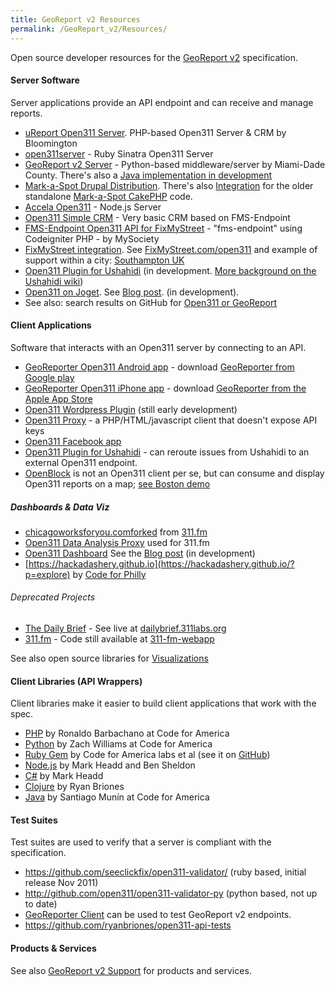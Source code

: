 ```yaml
---
title: GeoReport v2 Resources
permalink: /GeoReport_v2/Resources/
---
```


Open source developer resources for the [GeoReport v2](/GeoReport_v2 "wikilink") specification.

#### Server Software

Server applications provide an API endpoint and can receive and manage reports.

-   [uReport Open311 Server](https://github.com/City-of-Bloomington/uReport). PHP-based Open311 Server & CRM by Bloomington
-   [open311server](https://github.com/andrewsage/open311server) - Ruby Sinatra Open311 Server
-   [GeoReport v2 Server](https://github.com/miamidade/georeport-server) - Python-based middleware/server by Miami-Dade County. There's also a [Java implementation in development](https://github.com/miamidade/open311)
-   [Mark-a-Spot Drupal Distribution](https://github.com/markaspot/mark-a-spot). There's also [Integration](https://github.com/markaspot/mas-open311) for the older standalone [Mark-a-Spot CakePHP](https://github.com/markaspot/Mark-a-Spot-1.6-CakePHP) code.
-   [Accela Open311](https://github.com/Accela-Inc/accela-open311) - Node.js Server
-   [Open311 Simple CRM](https://github.com/GSA/open311-simple-crm/) - Very basic CRM based on FMS-Endpoint
-   [FMS-Endpoint Open311 API for FixMyStreet](https://github.com/mysociety/fms-endpoint) - "fms-endpoint" using Codeigniter PHP - by MySociety
-   [FixMyStreet integration](https://github.com/search?type=Everything&language>=&q=open311+repo%3Amysociety%2Ffixmystreet&repo=&langOverride=&x=0&y=0&start_value=1). See [FixMyStreet.com/open311](http://fixmystreet.com/open311) and example of support within a city: [Southampton UK](http://southampton.fixmystreet.com/open311)
-   [Open311 Plugin for Ushahidi](https://github.com/mapmeld/Open311-Plugin-for-Ushahidi) (in development. [More background on the Ushahidi wiki](http://wiki.ushahidi.com/pages/viewpage.action?pageId=4260162))
-   [Open311 on Joget](https://github.com/codeforamerica/open311-on-joget). See [Blog post](http://codeforamerica.org/2011/09/09/ashishs-cfa-summer-starting-the-open311-center/). (in development).
-   See also: search results on GitHub for [Open311 or GeoReport](https://github.com/search?o=desc&q=open311+OR+georeport&ref=searchresults&s=updated&type=Repositories) 

#### Client Applications

Software that interacts with an Open311 server by connecting to an API.

-   [GeoReporter Open311 Android app](https://github.com/City-of-Bloomington/open311-android) - download [GeoReporter from Google play](https://play.google.com/store/apps/details?id=gov.in.bloomington.georeporter&hl=en)
-   [GeoReporter Open311 iPhone app](https://github.com/City-of-Bloomington/open311-mobile) - download [GeoReporter from the Apple App Store](http://itunes.apple.com/us/app/georeporter/id487304759)
-   [Open311 Wordpress Plugin](https://github.com/GSA/wp-open311) (still early development)
-   [Open311 Proxy](https://github.com/City-of-Bloomington/open311-proxy) - a PHP/HTML/javascript client that doesn't expose API keys
-   [Open311 Facebook app](https://github.com/codeforamerica/open311_facebook)
-   [Open311 Plugin for Ushahidi](https://github.com/mapmeld/Open311-Plugin-for-Ushahidi) - can reroute issues from Ushahidi to an external Open311 endpoint.
-   [OpenBlock](http://openblockproject.org) is not an Open311 client per se, but can consume and display Open311 reports on a map; [see Boston demo](http://demo.openblockproject.org/open311-service-requests/)

##### Dashboards & Data Viz
-   [chicagoworksforyou.com](http://chicagoworksforyou.com/)[forked](https://github.com/smartchicago/311-fm-webapp) from [311.fm](https://github.com/codeforamerica/311fm)
-   [Open311 Data Analysis Proxy](https://github.com/codeforamerica/311-fm-data) used for 311.fm
-   [Open311 Dashboard](https://github.com/codeforamerica/open311dashboard) See the [Blog post](http://codeforamerica.org/2011/08/31/chriss-cfa-summer-preview-the-open311-dashboard/) (in development)
- [https://hackadashery.github.io](https://hackadashery.github.io/?p=explore) by [Code for Philly](https://codeforphilly.org/projects/philly_311_dashboard)

###### Deprecated Projects 
- [The Daily Brief](http://dailybrief.311labs.org/) - See live at [dailybrief.311labs.org](http://dailybrief.311labs.org/) 
- [311.fm](http://www.311.fm/) - Code still available at [311-fm-webapp](https://github.com/smartchicago/311-fm-webapp) 

See also open source libraries for [Visualizations](/Visualizations "wikilink")

#### Client Libraries (API Wrappers)

Client libraries make it easier to build client applications that work with the spec.

-   [PHP](https://github.com/codeforamerica/open311_php) by Ronaldo Barbachano at Code for America
-   [Python](https://github.com/codeforamerica/three) by Zach Williams at Code for America
-   [Ruby Gem](http://rubygems.org/gems/open311) by Code for America labs et al (see it on [GitHub](https://github.com/codeforamerica/open311))
-   [Node.js](https://github.com/codeforamerica/node-open311) by Mark Headd and Ben Sheldon
-   [C\#](https://github.com/mheadd/csharp-open311) by Mark Headd
-   [Clojure](https://github.com/ryanbriones/open311-clj) by Ryan Briones
-   [Java](https://github.com/codeforamerica/open311_java) by Santiago Munín at Code for America

#### Test Suites

Test suites are used to verify that a server is compliant with the specification.

-   <https://github.com/seeclickfix/open311-validator/> (ruby based, initial release Nov 2011)
-   <http://github.com/open311/open311-validator-py> (python based, not up to date)
-   [GeoReporter Client](http://itunes.apple.com/us/app/georeporter/id487304759) can be used to test GeoReport v2 endpoints.
-   <https://github.com/ryanbriones/open311-api-tests>

#### Products & Services

See also [GeoReport v2 Support](/GeoReport_v2/Support "wikilink") for products and services.
